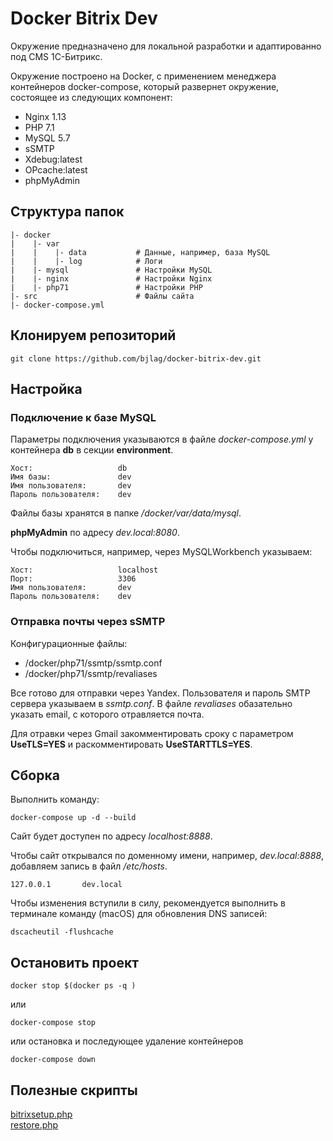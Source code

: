 # Docker Bitrix Dev

Окружение предназначено для локальной разработки и адаптированно под CMS 1С-Битрикс.

Окружение построено на Docker, с применением менеджера контейнеров docker-compose, который развернет окружение, состоящее из следующих компонент:

* Nginx 1.13
* PHP 7.1
* MySQL 5.7
* sSMTP
* Xdebug:latest
* OPcache:latest
* phpMyAdmin 

## Структура папок

```
|- docker  
|    |- var  
|    |    |- data           # Данные, например, база MySQL 
|    |    |- log            # Логи
|    |- mysql               # Настройки MySQL
|    |- nginx               # Настройки Nginx
|    |- php71               # Настройки PHP
|- src                      # Файлы сайта
|- docker-compose.yml
```

## Клонируем репозиторий

````
git clone https://github.com/bjlag/docker-bitrix-dev.git
````

## Настройка

### Подключение к базе MySQL

Параметры подключения указываются в файле _docker-compose.yml_ у контейнера **db** в секции **environment**.

````
Хост:                   db
Имя базы:               dev
Имя пользователя:       dev
Пароль пользователя:    dev
````

Файлы базы хранятся в папке _/docker/var/data/mysql_.

**phpMyAdmin** по адресу _dev.local:8080_.

Чтобы подключиться, например, через MySQLWorkbench указываем:

````
Хост:                   localhost
Порт:                   3306
Имя пользователя:       dev
Пароль пользователя:    dev
````

### Отправка почты через sSMTP

Конфигурационные файлы:

* /docker/php71/ssmtp/ssmtp.conf
* /docker/php71/ssmtp/revaliases

Все готово для отправки через Yandex. Пользователя и пароль SMTP сервера указываем в _ssmtp.conf_. В файле _revaliases_ обазательно указать email, с которого отравляется почта. 

Для отравки через Gmail закомментировать сроку с параметром **UseTLS=YES** и раскомментировать **UseSTARTTLS=YES**.

## Сборка

Выполнить команду:

```
docker-compose up -d --build
```

Сайт будет доступен по адресу _localhost:8888_.

Чтобы сайт открывался по доменному имени, например, _dev.local:8888_, добавляем запись в файл _/etc/hosts_.

```
127.0.0.1       dev.local
```

Чтобы изменения вступили в силу, рекомендуется выполнить в терминале команду (macOS) для обновления DNS записей:

```
dscacheutil -flushcache
```

## Остановить проект

```
docker stop $(docker ps -q )
```

или

```
docker-compose stop
```

или остановка и последующее удаление контейнеров

```
docker-compose down
```

## Полезные скрипты

[bitrixsetup.php](http://www.1c-bitrix.ru/download/scripts/bitrixsetup.php)  
[restore.php](http://www.1c-bitrix.ru/download/scripts/restore.php)